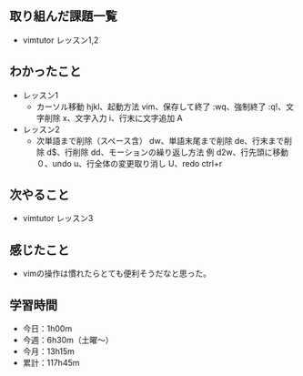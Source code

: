 ## 取り組んだ課題一覧
-  vimtutor レッスン1,2
## わかったこと
- レッスン1
    - カーソル移動 hjkl、起動方法 vim、保存して終了 :wq、強制終了 :q!、文字削除 x、文字入力 i、行末に文字追加 A
- レッスン2
    - 次単語まで削除（スペース含） dw、単語末尾まで削除 de、行末まで削除 d$、行削除 dd、モーションの繰り返し方法 例 d2w、行先頭に移動 ０、undo u、行全体の変更取り消し U、redo ctrl+r
## 次やること
 - vimtutor レッスン3
## 感じたこと
- vimの操作は慣れたらとても便利そうだなと思った。
## 学習時間
- 今日：1h00m
- 今週：6h30m（土曜〜）
- 今月：13h15m
- 累計：117h45m
